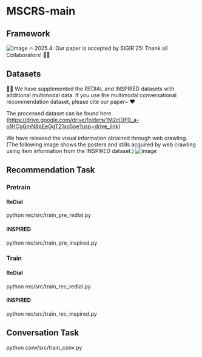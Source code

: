 # MSCRS-main
## Framework
![image](https://github.com/user-attachments/assets/83d58ca2-833c-4859-93d6-abc6d07f193b)
🔥 2025.4: Our paper is accepted by SIGIR'25! Thank all Collaborators! 🎉🎉
## Datasets
🌹🌹 We have supplemented the REDIAL and INSPIRED datasets with additional multimodal data. If you use the multimodal conversational recommendation dataset, please cite our paper~ ❤️

The processed dataset can be found here (https://drive.google.com/drive/folders/1M2cIDFD_a-o1HCgGmN8pEeGgT21xo5oe?usp=drive_link)

We have released the visual information obtained through web crawling. (The following image shows the posters and stills acquired by web crawling using item information from the INSPIRED dataset.)
![image](https://github.com/user-attachments/assets/e6ce02cc-23b1-4455-b376-202361af73e1)
## Recommendation Task

### Pretrain
#### ReDial
python rec/src/train_pre_redial.py
#### INSPIRED
python rec/src/train_pre_inspired.py

### Train
#### ReDial
python rec/src/train_rec_redial.py
#### INSPIRED
python rec/src/train_rec_inspired.py

## Conversation Task
python conv/src/train_conv.py
















